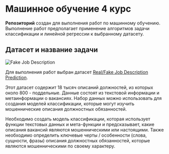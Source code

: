 # Машинное обучение 4 курс
__Репозиторий__ создан для выполнения работ по машинному обучению.
Выполнение работ предполагает применение алгоритмов задачи классификации и линейной регрессии к выбранному датасету.

## Датасет и название задачи
![Fake Job Description](https://molgroupcareers.info/images/molgroup/content/top_ten_tips/fake-job-offers.jpg)

Для выполнения работ выбран датасет [Real/Fake Job Description Prediction](https://www.kaggle.com/shivamb/real-or-fake-fake-jobposting-prediction).

Этот датасет содержит 18 тысяч описаний должностей, из которых около 800 - поддельные.
Данные состоят из текстовой информации и метаинформации о вакансиях.
Набор данных можно использовать для создания моделей классификации, которые могут изучить мошеннические описания должностных обязанностей.

Необходимо создать модель классификации, которая использует функции текстовых данных и мета-функции и предсказывает, какие описания вакансий являются мошенническими или настоящими.
Также необходимо определить ключевые черты / особенности (слова, сущности, фразы) описания должностных обязанностей, которые являются мошенническими по своему характеру.
